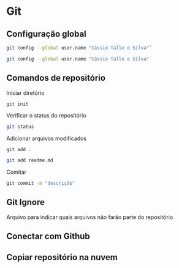 # Git

## Configuração global

```bash
git config --global user.name "Cássio Talle e Silva"`
```

```bash
git config --global user.name "Cássio Talle e Silva"
```

## Comandos de repositório

Iniciar diretório

```bash
git init
```

Verificar o status do reposítório

```bash
git status
```

Adicionar arquivos modificados

```
git add .
```

```bash
git add readme.md
```



Comitar

```bash
git commit -m "descrição"
```

## Git Ignore

Arquivo para indicar quais arquivos não farão parte do repositório

## Conectar com Github



## Copiar repositório na nuvem


